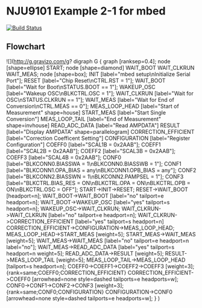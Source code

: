 # NJU9101 Example 2-1 for mbed

[![Build Status](https://travis-ci.org/NewJapanRadio/NJU9101_Example2-1_mbed.svg?branch=master)](https://travis-ci.org/NewJapanRadio/NJU9101_Example2-1_mbed)

## Flowchart

![](http://g.gravizo.com/g?
digraph G {
graph [ranksep=0.4];
node [shape=ellipse] START;
node [shape=diamond] WAIT_BOOT WAIT_CLKRUN WAIT_MEAS;
node [shape=box];
INIT [label="mbed setup\\nInitialize Serial Port"];
RESET [label="Chip Reset\\nCTRL.RST = 1"];
WAIT_BOOT [label="Wait for Boot\\nSTATUS.BOOT == 1"];
WAKEUP_OSC [label="Wakeup OSC\\nBLKCTRL.OSC = 1"];
WAIT_CLKRUN [label="Wait for OSC\\nSTATUS.CLKRUN == 1"];
WAIT_MEAS [label="Wait for End of Conversion\\nCTRL.MEAS == 0"];
MEAS_LOOP_HEAD [label="Start of Measurement" shape=house]
START_MEAS [label="Start Single Conversion"]
MEAS_LOOP_TAIL [label="End of Measurement" shape=invhouse]
READ_ADC_DATA [label="Read AMPDATA"]
RESULT [label="Display AMPDATA" shape=parallelogram]
CORRECTION_EFFICIENT [label="Correction Coefficent Setting"]
CONFIGURATION [label="Register Configuration"]
COEFF0 [label="SCAL1B = 0x2AAB"];
COEFF1 [label="SCAL2B = 0x2AAB"];
COEFF2 [label="SCAL3B = 0x2AAB"];
COEFF3 [label="SCAL4B = 0x2AAB"];
CONF0 [label="BLKCONN0.BIASSWA = 1\\nBLKCONN0.BIASSWB = 1"];
CONF1 [label="BLKCONN1.OPA_BIAS = any\\nBLKCONN1.OPB_BIAS = any"];
CONF2 [label="BLKCONN2.BIASSWN = 1\\nBLKCONN2.PAMPSEL = 1"];
CONF3 [label="BLKCTRL.BIAS_RES = ON\\nBLKCTRL.OPA = ON\\nBLKCTRL.OPB = ON\\nBLKCTRL.OSC = OFF"];
START->INIT->RESET;
RESET->WAIT_BOOT [headport=n];
WAIT_BOOT->WAIT_BOOT [label="no" tailport=e headport=n];
WAIT_BOOT->WAKEUP_OSC [label="yes" tailport=s headport=n];
WAKEUP_OSC->WAIT_CLKRUN;
WAIT_CLKRUN->WAIT_CLKRUN [label="no" tailport=e headport=n];
WAIT_CLKRUN->CORRECTION_EFFICIENT [label="yes" tailport=s headport=n]
CORRECTION_EFFICIENT->CONFIGURATION->MEAS_LOOP_HEAD;
MEAS_LOOP_HEAD->START_MEAS [weight=5];
START_MEAS->WAIT_MEAS [weight=5];
WAIT_MEAS->WAIT_MEAS [label="no" tailport=e headport=n label="no"];
WAIT_MEAS->READ_ADC_DATA [label="yes" tailport=s headport=n weight=5];
READ_ADC_DATA->RESULT [weight=5];
RESULT->MEAS_LOOP_TAIL [weight=5];
MEAS_LOOP_TAIL->MEAS_LOOP_HEAD [tailport=s headport=n];
COEFF0->COEFF1->COEFF2->COEFF3 [weight=3];
{rank=same;COEFF0;CORRECTION_EFFICIENT}
CORRECTION_EFFICIENT->COEFF0 [arrowhead=none style=dashed tailports=e headports=w];
CONF0->CONF1->CONF2->CONF3 [weight=3];
{rank=same;CONF0;CONFIGURATION}
CONFIGURATION->CONF0 [arrowhead=none style=dashed tailports=e headports=w];
}
)
